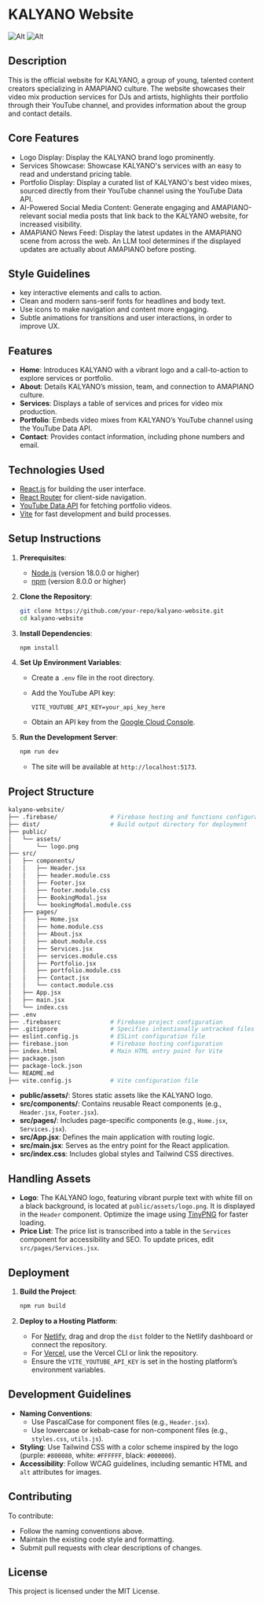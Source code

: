 # KALYANO Website

![Alt](src/assets/kalyano-logo.jpg)
![Alt](src/assets/vision-logo.jpg)

## Description

This is the official website for KALYANO, a group of young, talented content creators specializing in AMAPIANO culture. The website showcases their video mix production services for DJs and artists, highlights their portfolio through their YouTube channel, and provides information about the group and contact details.

## Core Features

- Logo Display: Display the KALYANO brand logo prominently.
- Services Showcase: Showcase KALYANO's services with an easy to read and understand pricing table.
- Portfolio Display: Display a curated list of KALYANO's best video mixes, sourced directly from their YouTube channel using the YouTube Data API.
- AI-Powered Social Media Content: Generate engaging and AMAPIANO-relevant social media posts that link back to the KALYANO website, for increased visibility.
- AMAPIANO News Feed: Display the latest updates in the AMAPIANO scene from across the web. An LLM tool determines if the displayed updates are actually about AMAPIANO before posting.

## Style Guidelines

- key interactive elements and calls to action.
- Clean and modern sans-serif fonts for headlines and body text.
- Use icons to make navigation and content more engaging.
- Subtle animations for transitions and user interactions, in order to improve UX.

## Features

- **Home**: Introduces KALYANO with a vibrant logo and a call-to-action to explore services or portfolio.
- **About**: Details KALYANO’s mission, team, and connection to AMAPIANO culture.
- **Services**: Displays a table of services and prices for video mix production.
- **Portfolio**: Embeds video mixes from KALYANO’s YouTube channel using the YouTube Data API.
- **Contact**: Provides contact information, including phone numbers and email.

## Technologies Used

- [React.js](https://react.dev/) for building the user interface.
- [React Router](https://reactrouter.com/) for client-side navigation.
- [YouTube Data API](https://developers.google.com/youtube/v3) for fetching portfolio videos.
- [Vite](https://vitejs.dev/) for fast development and build processes.

## Setup Instructions

1. **Prerequisites**:
   - [Node.js](https://nodejs.org/) (version 18.0.0 or higher)
   - [npm](https://www.npmjs.com/) (version 8.0.0 or higher)

2. **Clone the Repository**:

   ```bash
   git clone https://github.com/your-repo/kalyano-website.git
   cd kalyano-website
   ```

3. **Install Dependencies**:

   ```bash
   npm install
   ```

4. **Set Up Environment Variables**:
   - Create a `.env` file in the root directory.
   - Add the YouTube API key:

     ```env
     VITE_YOUTUBE_API_KEY=your_api_key_here
     ```

   - Obtain an API key from the [Google Cloud Console](https://developers.google.com/youtube/v3/getting-started).

5. **Run the Development Server**:

   ```bash
   npm run dev
   ```

   - The site will be available at `http://localhost:5173`.

## Project Structure

```bash
kalyano-website/
├── .firebase/               # Firebase hosting and functions configuration (if used)
├── dist/                    # Build output directory for deployment
├── public/
│   └── assets/
│       └── logo.png
├── src/
│   ├── components/
│   │   ├── Header.jsx
│   │   ├── header.module.css
│   │   ├── Footer.jsx
│   │   ├── footer.module.css
│   │   ├── BookingModal.jsx
│   │   └── bookingModal.module.css
│   ├── pages/
│   │   ├── Home.jsx
│   │   ├── home.module.css
│   │   ├── About.jsx
│   │   ├── about.module.css
│   │   ├── Services.jsx
│   │   ├── services.module.css
│   │   ├── Portfolio.jsx
│   │   ├── portfolio.module.css
│   │   ├── Contact.jsx
│   │   └── contact.module.css
│   ├── App.jsx
│   ├── main.jsx
│   └── index.css
├── .env
├── .firebaserc              # Firebase project configuration
├── .gitignore               # Specifies intentionally untracked files that Git should ignore
├── eslint.config.js         # ESLint configuration file
├── firebase.json            # Firebase hosting configuration
├── index.html               # Main HTML entry point for Vite
├── package.json
├── package-lock.json
└── README.md
├── vite.config.js           # Vite configuration file
```

- **public/assets/**: Stores static assets like the KALYANO logo.
- **src/components/**: Contains reusable React components (e.g., `Header.jsx`, `Footer.jsx`).
- **src/pages/**: Includes page-specific components (e.g., `Home.jsx`, `Services.jsx`).
- **src/App.jsx**: Defines the main application with routing logic.
- **src/main.jsx**: Serves as the entry point for the React application.
- **src/index.css**: Includes global styles and Tailwind CSS directives.

## Handling Assets

- **Logo**: The KALYANO logo, featuring vibrant purple text with white fill on a black background, is located at `public/assets/logo.png`. It is displayed in the `Header` component. Optimize the image using [TinyPNG](https://tinypng.com/) for faster loading.
- **Price List**: The price list is transcribed into a table in the `Services` component for accessibility and SEO. To update prices, edit `src/pages/Services.jsx`.

## Deployment

1. **Build the Project**:

   ```bash
   npm run build
   ```

2. **Deploy to a Hosting Platform**:
   - For [Netlify](https://www.netlify.com/), drag and drop the `dist` folder to the Netlify dashboard or connect the repository.
   - For [Vercel](https://vercel.com/), use the Vercel CLI or link the repository.
   - Ensure the `VITE_YOUTUBE_API_KEY` is set in the hosting platform’s environment variables.

## Development Guidelines

- **Naming Conventions**:
  - Use PascalCase for component files (e.g., `Header.jsx`).
  - Use lowercase or kebab-case for non-component files (e.g., `styles.css`, `utils.js`).
- **Styling**: Use Tailwind CSS with a color scheme inspired by the logo (purple: `#800080`, white: `#FFFFFF`, black: `#000000`).
- **Accessibility**: Follow WCAG guidelines, including semantic HTML and `alt` attributes for images.

## Contributing

To contribute:

- Follow the naming conventions above.
- Maintain the existing code style and formatting.
- Submit pull requests with clear descriptions of changes.

## License

This project is licensed under the MIT License.
